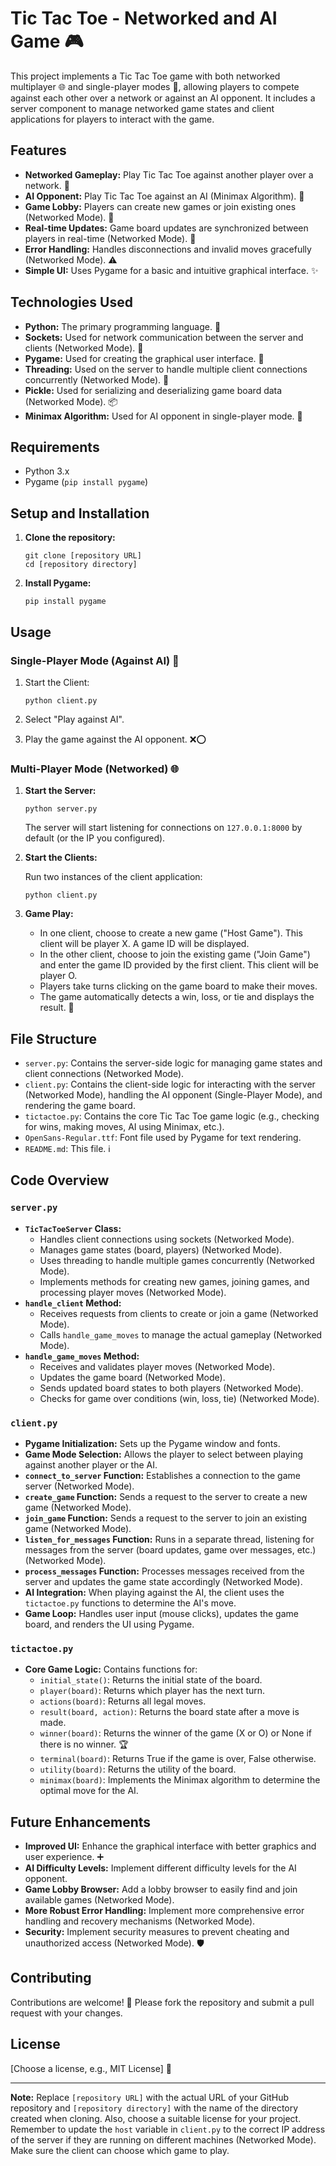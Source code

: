# Tic Tac Toe - Networked and AI Game 🎮

This project implements a Tic Tac Toe game with both networked multiplayer 🌐 and single-player modes 🤖, allowing players to compete against each other over a network or against an AI opponent. It includes a server component to manage networked game states and client applications for players to interact with the game.

## Features

*   **Networked Gameplay:** Play Tic Tac Toe against another player over a network. 🤝
*   **AI Opponent:** Play Tic Tac Toe against an AI (Minimax Algorithm). 🧠
*   **Game Lobby:** Players can create new games or join existing ones (Networked Mode). 🚪
*   **Real-time Updates:** Game board updates are synchronized between players in real-time (Networked Mode). 🔄
*   **Error Handling:** Handles disconnections and invalid moves gracefully (Networked Mode). ⚠️
*   **Simple UI:** Uses Pygame for a basic and intuitive graphical interface. ✨

## Technologies Used

*   **Python:** The primary programming language. 🐍
*   **Sockets:** Used for network communication between the server and clients (Networked Mode). 📡
*   **Pygame:** Used for creating the graphical user interface. 🎨
*   **Threading:** Used on the server to handle multiple client connections concurrently (Networked Mode). 🧵
*   **Pickle:** Used for serializing and deserializing game board data (Networked Mode). 📦
*   **Minimax Algorithm:** Used for AI opponent in single-player mode. 🤔

## Requirements

*   Python 3.x
*   Pygame (`pip install pygame`)

## Setup and Installation

1.  **Clone the repository:**

    ```
    git clone [repository URL]
    cd [repository directory]
    ```

2.  **Install Pygame:**

    ```
    pip install pygame
    ```

## Usage

### Single-Player Mode (Against AI) 🤖

1.  Start the Client:

    ```
    python client.py
    ```

2.  Select "Play against AI".
3.  Play the game against the AI opponent. ❌⭕

### Multi-Player Mode (Networked) 🌐

1.  **Start the Server:**

    ```
    python server.py
    ```

    The server will start listening for connections on `127.0.0.1:8000` by default (or the IP you configured).

2.  **Start the Clients:**

    Run two instances of the client application:

    ```
    python client.py
    ```

3.  **Game Play:**

    *   In one client, choose to create a new game ("Host Game"). This client will be player X. A game ID will be displayed.
    *   In the other client, choose to join the existing game ("Join Game") and enter the game ID provided by the first client. This client will be player O.
    *   Players take turns clicking on the game board to make their moves.
    *   The game automatically detects a win, loss, or tie and displays the result. 🎉

## File Structure

*   `server.py`: Contains the server-side logic for managing game states and client connections (Networked Mode).
*   `client.py`: Contains the client-side logic for interacting with the server (Networked Mode), handling the AI opponent (Single-Player Mode), and rendering the game board.
*   `tictactoe.py`: Contains the core Tic Tac Toe game logic (e.g., checking for wins, making moves, AI using Minimax, etc.).
*   `OpenSans-Regular.ttf`: Font file used by Pygame for text rendering.
*   `README.md`: This file. ℹ️

## Code Overview

### `server.py`

*   **`TicTacToeServer` Class:**
    *   Handles client connections using sockets (Networked Mode).
    *   Manages game states (board, players) (Networked Mode).
    *   Uses threading to handle multiple games concurrently (Networked Mode).
    *   Implements methods for creating new games, joining games, and processing player moves (Networked Mode).
*   **`handle_client` Method:**
    *   Receives requests from clients to create or join a game (Networked Mode).
    *   Calls `handle_game_moves` to manage the actual gameplay (Networked Mode).
*   **`handle_game_moves` Method:**
    *   Receives and validates player moves (Networked Mode).
    *   Updates the game board (Networked Mode).
    *   Sends updated board states to both players (Networked Mode).
    *   Checks for game over conditions (win, loss, tie) (Networked Mode).

### `client.py`

*   **Pygame Initialization:** Sets up the Pygame window and fonts.
*   **Game Mode Selection:** Allows the player to select between playing against another player or the AI.
*   **`connect_to_server` Function:** Establishes a connection to the game server (Networked Mode).
*   **`create_game` Function:** Sends a request to the server to create a new game (Networked Mode).
*   **`join_game` Function:** Sends a request to the server to join an existing game (Networked Mode).
*   **`listen_for_messages` Function:** Runs in a separate thread, listening for messages from the server (board updates, game over messages, etc.) (Networked Mode).
*   **`process_messages` Function:** Processes messages received from the server and updates the game state accordingly (Networked Mode).
*   **AI Integration:** When playing against the AI, the client uses the `tictactoe.py` functions to determine the AI's move.
*   **Game Loop:** Handles user input (mouse clicks), updates the game board, and renders the UI using Pygame.

### `tictactoe.py`

*   **Core Game Logic:** Contains functions for:
    *   `initial_state()`: Returns the initial state of the board.
    *   `player(board)`: Returns which player has the next turn.
    *   `actions(board)`: Returns all legal moves.
    *   `result(board, action)`: Returns the board state after a move is made.
    *   `winner(board)`: Returns the winner of the game (X or O) or None if there is no winner. 🏆
    *   `terminal(board)`: Returns True if the game is over, False otherwise.
    *   `utility(board)`: Returns the utility of the board.
    *   `minimax(board)`: Implements the Minimax algorithm to determine the optimal move for the AI.

## Future Enhancements

*   **Improved UI:** Enhance the graphical interface with better graphics and user experience. ➕
*   **AI Difficulty Levels:** Implement different difficulty levels for the AI opponent.
*   **Game Lobby Browser:** Add a lobby browser to easily find and join available games (Networked Mode).
*   **More Robust Error Handling:** Implement more comprehensive error handling and recovery mechanisms (Networked Mode).
*   **Security:** Implement security measures to prevent cheating and unauthorized access (Networked Mode). 🛡️

## Contributing

Contributions are welcome! 🤝 Please fork the repository and submit a pull request with your changes.

## License

[Choose a license, e.g., MIT License] 📜

---

**Note:** Replace `[repository URL]` with the actual URL of your GitHub repository and `[repository directory]` with the name of the directory created when cloning. Also, choose a suitable license for your project. Remember to update the `host` variable in `client.py` to the correct IP address of the server if they are running on different machines (Networked Mode). Make sure the client can choose which game to play.
